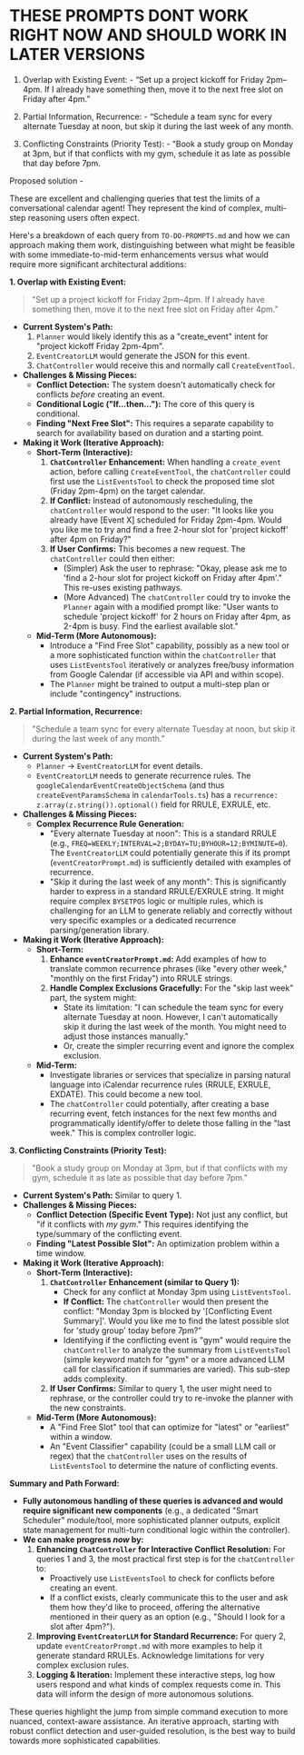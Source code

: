 # THESE PROMPTS DONT WORK RIGHT NOW AND SHOULD WORK IN LATER VERSIONS

1. Overlap with Existing Event: - “Set up a project kickoff for Friday 2pm–4pm. If I already have something then, move it to the next free slot on Friday after 4pm.”

2. Partial Information, Recurrence: - “Schedule a team sync for every alternate Tuesday at noon, but skip it during the last week of any month.

3. Conflicting Constraints (Priority Test): - “Book a study group on Monday at 3pm, but if that conflicts with my gym, schedule it as late as possible that day before 7pm.

Proposed solution - 


These are excellent and challenging queries that test the limits of a conversational calendar agent! They represent the kind of complex, multi-step reasoning users often expect.

Here's a breakdown of each query from `TO-DO-PROMPTS.md` and how we can approach making them work, distinguishing between what might be feasible with some immediate-to-mid-term enhancements versus what would require more significant architectural additions:

**1. Overlap with Existing Event:**
   > "Set up a project kickoff for Friday 2pm–4pm. If I already have something then, move it to the next free slot on Friday after 4pm.”

*   **Current System's Path:**
    1.  `Planner` would likely identify this as a "create\_event" intent for "project kickoff Friday 2pm-4pm".
    2.  `EventCreatorLLM` would generate the JSON for this event.
    3.  `ChatController` would receive this and normally call `CreateEventTool`.
*   **Challenges & Missing Pieces:**
    *   **Conflict Detection:** The system doesn't automatically check for conflicts *before* creating an event.
    *   **Conditional Logic ("If...then..."):** The core of this query is conditional.
    *   **Finding "Next Free Slot":** This requires a separate capability to search for availability based on duration and a starting point.
*   **Making it Work (Iterative Approach):**
    *   **Short-Term (Interactive):**
        1.  **`ChatController` Enhancement:** When handling a `create_event` action, before calling `CreateEventTool`, the `chatController` could first use the `ListEventsTool` to check the proposed time slot (Friday 2pm-4pm) on the target calendar.
        2.  **If Conflict:** Instead of autonomously rescheduling, the `chatController` would respond to the user: "It looks like you already have [Event X] scheduled for Friday 2pm-4pm. Would you like me to try and find a free 2-hour slot for 'project kickoff' after 4pm on Friday?"
        3.  **If User Confirms:** This becomes a new request. The `chatController` could then either:
            *   (Simpler) Ask the user to rephrase: "Okay, please ask me to 'find a 2-hour slot for project kickoff on Friday after 4pm'." This re-uses existing pathways.
            *   (More Advanced) The `chatController` could try to invoke the `Planner` again with a modified prompt like: "User wants to schedule 'project kickoff' for 2 hours on Friday after 4pm, as 2-4pm is busy. Find the earliest available slot."
    *   **Mid-Term (More Autonomous):**
        *   Introduce a "Find Free Slot" capability, possibly as a new tool or a more sophisticated function within the `chatController` that uses `ListEventsTool` iteratively or analyzes free/busy information from Google Calendar (if accessible via API and within scope).
        *   The `Planner` might be trained to output a multi-step plan or include "contingency" instructions.

**2. Partial Information, Recurrence:**
   > "Schedule a team sync for every alternate Tuesday at noon, but skip it during the last week of any month."

*   **Current System's Path:**
    *   `Planner` -> `EventCreatorLLM` for event details.
    *   `EventCreatorLLM` needs to generate recurrence rules. The `googleCalendarEventCreateObjectSchema` (and thus `createEventParamsSchema` in `calendarTools.ts`) has a `recurrence: z.array(z.string()).optional()` field for RRULE, EXRULE, etc.
*   **Challenges & Missing Pieces:**
    *   **Complex Recurrence Rule Generation:**
        *   "Every alternate Tuesday at noon": This is a standard RRULE (e.g., `FREQ=WEEKLY;INTERVAL=2;BYDAY=TU;BYHOUR=12;BYMINUTE=0`). The `EventCreatorLLM` could potentially generate this if its prompt (`eventCreatorPrompt.md`) is sufficiently detailed with examples of recurrence.
        *   "Skip it during the last week of any month": This is significantly harder to express in a standard RRULE/EXRULE string. It might require complex `BYSETPOS` logic or multiple rules, which is challenging for an LLM to generate reliably and correctly without very specific examples or a dedicated recurrence parsing/generation library.
*   **Making it Work (Iterative Approach):**
    *   **Short-Term:**
        1.  **Enhance `eventCreatorPrompt.md`:** Add examples of how to translate common recurrence phrases (like "every other week," "monthly on the first Friday") into RRULE strings.
        2.  **Handle Complex Exclusions Gracefully:** For the "skip last week" part, the system might:
            *   State its limitation: "I can schedule the team sync for every alternate Tuesday at noon. However, I can't automatically skip it during the last week of the month. You might need to adjust those instances manually."
            *   Or, create the simpler recurring event and ignore the complex exclusion.
    *   **Mid-Term:**
        *   Investigate libraries or services that specialize in parsing natural language into iCalendar recurrence rules (RRULE, EXRULE, EXDATE). This could become a new tool.
        *   The `chatController` could potentially, after creating a base recurring event, fetch instances for the next few months and programmatically identify/offer to delete those falling in the "last week." This is complex controller logic.

**3. Conflicting Constraints (Priority Test):**
   > "Book a study group on Monday at 3pm, but if that conflicts with my gym, schedule it as late as possible that day before 7pm."

*   **Current System's Path:** Similar to query 1.
*   **Challenges & Missing Pieces:**
    *   **Conflict Detection (Specific Event Type):** Not just any conflict, but "if it conflicts with *my gym*." This requires identifying the type/summary of the conflicting event.
    *   **Finding "Latest Possible Slot":** An optimization problem within a time window.
*   **Making it Work (Iterative Approach):**
    *   **Short-Term (Interactive):**
        1.  **`ChatController` Enhancement (similar to Query 1):**
            *   Check for any conflict at Monday 3pm using `ListEventsTool`.
            *   **If Conflict:** The `chatController` would then present the conflict: "Monday 3pm is blocked by '[Conflicting Event Summary]'. Would you like me to find the latest possible slot for 'study group' today before 7pm?"
            *   Identifying if the conflicting event is "gym" would require the `chatController` to analyze the summary from `ListEventsTool` (simple keyword match for "gym" or a more advanced LLM call for classification if summaries are varied). This sub-step adds complexity.
        2.  **If User Confirms:** Similar to query 1, the user might need to rephrase, or the controller could try to re-invoke the planner with the new constraints.
    *   **Mid-Term (More Autonomous):**
        *   A "Find Free Slot" tool that can optimize for "latest" or "earliest" within a window.
        *   An "Event Classifier" capability (could be a small LLM call or regex) that the `chatController` uses on the results of `ListEventsTool` to determine the nature of conflicting events.

**Summary and Path Forward:**

*   **Fully autonomous handling of these queries is advanced and would require significant new components** (e.g., a dedicated "Smart Scheduler" module/tool, more sophisticated planner outputs, explicit state management for multi-turn conditional logic within the controller).
*   **We can make progress *now* by:**
    1.  **Enhancing `ChatController` for Interactive Conflict Resolution:** For queries 1 and 3, the most practical first step is for the `chatController` to:
        *   Proactively use `ListEventsTool` to check for conflicts before creating an event.
        *   If a conflict exists, clearly communicate this to the user and ask them how they'd like to proceed, offering the alternative mentioned in their query as an option (e.g., "Should I look for a slot after 4pm?").
    2.  **Improving `EventCreatorLLM` for Standard Recurrence:** For query 2, update `eventCreatorPrompt.md` with more examples to help it generate standard RRULEs. Acknowledge limitations for very complex exclusion rules.
    3.  **Logging & Iteration:** Implement these interactive steps, log how users respond and what kinds of complex requests come in. This data will inform the design of more autonomous solutions.

These queries highlight the jump from simple command execution to more nuanced, context-aware assistance. An iterative approach, starting with robust conflict detection and user-guided resolution, is the best way to build towards more sophisticated capabilities.


